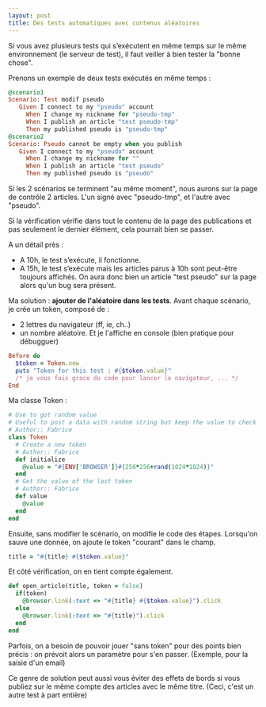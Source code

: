 ```yaml
---
layout: post
title: Des tests automatiques avec contenus aléatoires
---
```


Si vous avez plusieurs tests qui s’exécutent en même temps sur le même environnement (le serveur de test), il faut veiller à bien tester la "bonne chose".

Prenons un exemple de deux tests exécutés en même temps :

```ruby
@scenario1
Scenario: Test modif pseudo
   Given I connect to my "pseudo" account
     When I change my nickname for "pseudo-tmp"
     When I publish an article "test pseudo-tmp"
     Then my published pseudo is "pseudo-tmp"
@scenario2
Scenario: Pseudo cannot be empty when you publish
   Given I connect to my "pseudo" account
     When I change my nickname for ""
     When I publish an article "test pseudo"
     Then my published pseudo is "pseudo"
```

Si les 2 scénarios se terminent "au même moment", nous aurons sur la page de contrôle 2 articles. L'un signé avec "pseudo-tmp", et l'autre avec "pseudo".

Si la vérification vérifie dans tout le contenu de la page des publications et pas seulement le dernier élément, cela pourrait bien se passer.

A un détail près :

* A 10h, le test s’exécute, il fonctionne.
* A 15h, le test s’exécute mais les articles parus à 10h sont peut-être toujours affichés. On aura donc bien un article "test pseudo" sur la page alors qu'un bug sera présent.

Ma solution : **ajouter de l'aléatoire dans les tests**.
Avant chaque scénario, je crée un token, composé de :
* 2 lettres du navigateur (ff, ie, ch..)
* un nombre aléatoire.
Et je l'affiche en console (bien pratique pour débugguer)

```ruby
Before do
  $token = Token.new
  puts "Token for this test : #{$token.value}"
  /* je vous fais grace du code pour lancer le navigateur, ... */ 
End
```

Ma classe Token :

```ruby
# Use to got random value
# Useful to post a data with random string but keep the value to check it later
# Author:: Fabrice
class Token
  # Create a new token
  # Author:: Fabrice
  def initialize
    @value = "#{ENV['BROWSER']}#{256*256+rand(1024*1024)}"
  end
  # Get the value of the last token
  # Author:: Fabrice
  def value
    @value
  end
end
```

Ensuite, sans modifier le scénario, on modifie le code des étapes. Lorsqu'on sauve une donnée, on ajoute le token "courant" dans le champ.

```ruby
title = "#{title} #{$token.value}"
```

Et côté vérification, on en tient compte également.

```ruby
def open_article(title, token = false)
  if(token)
    @browser.link(:text => "#{title} #{$token.value}").click
  else
    @browser.link(:text => "#{title}").click
  end
end
```

Parfois, on a besoin de pouvoir jouer "sans token" pour des points bien précis : on prévoit alors un paramètre pour s'en passer. (Exemple, pour la saisie d'un email)

Ce genre de solution peut aussi vous éviter des effets de bords si vous publiez sur le même compte des articles avec le même titre. (Ceci, c'est un autre test à part entière)

